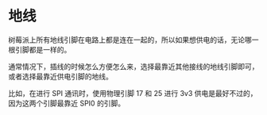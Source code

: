 <!--
---
name: Ground
class: interface
type: pinout
description: Raspberry Pi Ground Pins
pincount: 1
pin:
  '6':
  '9':
  '14':
  '20':
  '25':
  '30':
  '34':
  '39':
-->
# 地线

树莓派上所有地线引脚在电路上都是连在一起的，所以如果想供电的话，无论哪一根引脚都是一样的。

通常情况下，插线的时候怎么方便怎么来，选择最靠近其他接线的地线引脚即可，或者选择最靠近供电引脚的地线。

比如，在进行 SPI 通讯时，使用物理引脚 17 和 25 进行 3v3 供电是最好不过的，因为这两个引脚最靠近 SPI0 的引脚。
